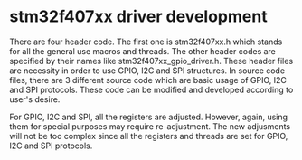 # stm32f407xx driver development
There are four header code. The first one is stm32f407xx.h which stands for all the general use macros and threads. The other header codes are specified by their names like stm32f407xx_gpio_driver.h. These header files are necessity in order to use GPIO, I2C and SPI structures. In source code files, there are 3 different source code which are basic usage of GPIO, I2C and SPI protocols. These code can be modified and developed according to user's desire. 

For GPIO, I2C and SPI, all the registers are adjusted. However, again, using them for special purposes may require re-adjustment. The new adjusments will not be too complex since all the registers and threads are set for GPIO, I2C and SPI protocols.

